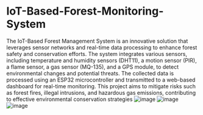 # IoT-Based-Forest-Monitoring-System

The IoT-Based Forest Management System is an innovative solution that leverages
sensor networks and real-time data processing to enhance forest safety and
conservation efforts. The system integrates various sensors, including temperature
and humidity sensors (DHT11), a motion sensor (PIR), a flame sensor, a gas sensor
(MQ-135), and a GPS module, to detect environmental changes and potential
threats.
The collected data is processed using an ESP32 microcontroller and transmitted to
a web-based dashboard for real-time monitoring. This project aims to mitigate risks
such as forest fires, illegal intrusions, and hazardous gas emissions, contributing to
effective environmental conservation strategies
![image](https://github.com/user-attachments/assets/bb6730c7-fa83-490a-ba57-51d1d01fd0b2)
![image](https://github.com/user-attachments/assets/ebc19b17-d3c8-428d-b64c-f5194b6bc693)
![image](https://github.com/user-attachments/assets/6c56032d-9155-413c-8faa-a42b3c2d426b)


